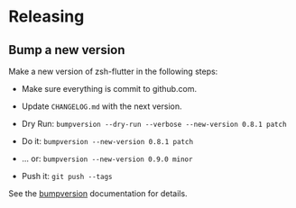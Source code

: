 <!-- Space: ZshFlutter -->
<!-- Parent: Project -->
<!-- Title: Releasing -->

<!-- Label: ZshFlutter -->
<!-- Label: Project -->
<!-- Label: Releasing -->
<!-- Include: docs/disclaimer.md -->
<!-- Include: ac:toc -->

# Releasing

## Bump a new version

Make a new version of zsh-flutter in the following steps:

- Make sure everything is commit to github.com.
- Update `CHANGELOG.md` with the next version.

- Dry Run: `bumpversion --dry-run --verbose --new-version 0.8.1 patch`
- Do it: `bumpversion --new-version 0.8.1 patch`
- \... or: `bumpversion --new-version 0.9.0 minor`
- Push it: `git push --tags`

See the [bumpversion](https://pypi.org/project/bumpversion/) documentation for details.
